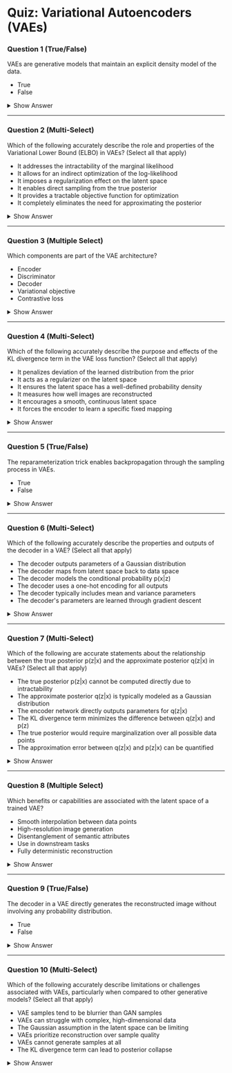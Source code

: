 # Quiz: Variational Autoencoders (VAEs)



### Question 1 (True/False)
VAEs are generative models that maintain an explicit density model of the data.

- True
- False

<details>
<summary>Show Answer</summary>

**Correct Answer:** True  
**Explanation:**  
VAEs explicitly model the density function \( p(x) \), unlike GANs.  
> "Variational autoencoders, which again are explicit density models, but that which have approximate densities."
</details>

---



### Question 2 (Multi-Select)
Which of the following accurately describe the role and properties of the Variational Lower Bound (ELBO) in VAEs? (Select all that apply)

- It addresses the intractability of the marginal likelihood
- It allows for an indirect optimization of the log-likelihood
- It imposes a regularization effect on the latent space
- It enables direct sampling from the true posterior
- It provides a tractable objective function for optimization
- It completely eliminates the need for approximating the posterior

<details>
<summary>Show Answer</summary>

**Correct Answers:** ✅ Addresses intractability of marginal likelihood, ✅ Allows indirect optimization of log-likelihood, ✅ Imposes regularization effect, ✅ Provides tractable objective function  
**Explanation:**  
The ELBO is used because computing the marginal likelihood directly is intractable, and it provides a lower bound that can be optimized.  
> "Now, if we could directly maximize this, then we're essentially maximizing the likelihood... But we can't really do this. The integral doesn't allow us because it's intractable. Instead, what we're going to do is maximize what's called a variational lower bound..."
> "The KL divergence term in the ELBO acts as a regularizer that constrains the approximate posterior to be close to the prior."
</details>

---



### Question 3 (Multiple Select)
Which components are part of the VAE architecture?

- Encoder  
- Discriminator  
- Decoder  
- Variational objective  
- Contrastive loss

<details>
<summary>Show Answer</summary>

**Correct Answers:** Encoder, Decoder, Variational objective  
**Explanation:**  
VAEs consist of an encoder and decoder, trained using a variational lower bound (ELBO).  
> "We'll have an encoder... a decoder... and a variational lower bound that we can compute."
</details>

---



### Question 4 (Multi-Select)
Which of the following accurately describe the purpose and effects of the KL divergence term in the VAE loss function? (Select all that apply)

- It penalizes deviation of the learned distribution from the prior
- It acts as a regularizer on the latent space
- It ensures the latent space has a well-defined probability density
- It measures how well images are reconstructed
- It encourages a smooth, continuous latent space
- It forces the encoder to learn a specific fixed mapping

<details>
<summary>Show Answer</summary>

**Correct Answers:** ✅ Penalizes deviation from the prior, ✅ Acts as a regularizer, ✅ Ensures well-defined probability density, ✅ Encourages smooth continuous latent space  
**Explanation:**  
The KL term ensures that the learned latent distribution does not deviate too far from the prior (typically Gaussian), which regularizes the latent space.  
> "The second part of the term here, is a KL divergence between Q of z given x and p of z... And so we're taking the KL divergence between the Z's that our encoder network outputs and the prior..."
> "This regularization ensures that the latent space has meaningful properties that allow for sampling and interpolation."
</details>

---



### Question 5 (True/False)
The reparameterization trick enables backpropagation through the sampling process in VAEs.

- True  
- False

<details>
<summary>Show Answer</summary>

**Correct Answer:** True  
**Explanation:**  
The reparameterization trick allows the model to be differentiable despite sampling.  
> "The problem is you can't actually back propagate through sampling... So there's something called a reparameterization trick... which allows you to do the sampling."
</details>

---



### Question 6 (Multi-Select)
Which of the following accurately describe the properties and outputs of the decoder in a VAE? (Select all that apply)

- The decoder outputs parameters of a Gaussian distribution
- The decoder maps from latent space back to data space
- The decoder models the conditional probability p(x|z)
- The decoder uses a one-hot encoding for all outputs
- The decoder typically includes mean and variance parameters
- The decoder's parameters are learned through gradient descent

<details>
<summary>Show Answer</summary>

**Correct Answers:** ✅ Outputs parameters of a Gaussian distribution, ✅ Maps from latent to data space, ✅ Models conditional probability p(x|z), ✅ Includes mean and variance parameters, ✅ Parameters learned through gradient descent  
**Explanation:**  
The decoder outputs the mean and (diagonal) covariance of a Gaussian from which samples are drawn, mapping from latent to data space.  
> "This decoder models p of x given z... it will be a Gaussian distribution parameter. Here specifically, it will be mu and Sigma."
> "The decoder network transforms the latent representation back into the original data space and learns the parameters of the output distribution."
</details>

---



### Question 7 (Multi-Select)
Which of the following are accurate statements about the relationship between the true posterior p(z|x) and the approximate posterior q(z|x) in VAEs? (Select all that apply)

- The true posterior p(z|x) cannot be computed directly due to intractability
- The approximate posterior q(z|x) is typically modeled as a Gaussian distribution
- The encoder network directly outputs parameters for q(z|x)
- The KL divergence term minimizes the difference between q(z|x) and p(z)
- The true posterior would require marginalization over all possible data points
- The approximation error between q(z|x) and p(z|x) can be quantified

<details>
<summary>Show Answer</summary>

**Correct Answers:** ✅ True posterior cannot be computed directly, ✅ Approximate posterior typically modeled as Gaussian, ✅ Encoder outputs parameters for q(z|x), ✅ KL term minimizes difference with prior, ✅ True posterior requires marginalization  
**Explanation:**  
The true posterior is intractable, requiring an approximate posterior that is typically modeled as a Gaussian.  
> "The right hand side is actually intractable. We can't compute this term. And so what we're going to do is... ignore it."
> "What we're doing is using Q of z given x to approximate P of z given x."
> "The encoder network produces parameters for the approximate posterior, typically modeled as a diagonal Gaussian."
</details>

---



### Question 8 (Multiple Select)
Which benefits or capabilities are associated with the latent space of a trained VAE?

- Smooth interpolation between data points  
- High-resolution image generation  
- Disentanglement of semantic attributes  
- Use in downstream tasks  
- Fully deterministic reconstruction

<details>
<summary>Show Answer</summary>

**Correct Answers:** Smooth interpolation between data points, Disentanglement of semantic attributes, Use in downstream tasks  
**Explanation:**  
Latent space in VAEs supports interpolation and often learns disentangled, useful representations.
</details>

---



### Question 9 (True/False)
The decoder in a VAE directly generates the reconstructed image without involving any probability distribution.

- True  
- False

<details>
<summary>Show Answer</summary>

Answer not found
</details>

---



### Question 10 (Multi-Select)
Which of the following accurately describe limitations or challenges associated with VAEs, particularly when compared to other generative models? (Select all that apply)

- VAE samples tend to be blurrier than GAN samples
- VAEs can struggle with complex, high-dimensional data
- The Gaussian assumption in the latent space can be limiting
- VAEs prioritize reconstruction over sample quality
- VAEs cannot generate samples at all
- The KL divergence term can lead to posterior collapse

<details>
<summary>Show Answer</summary>

**Correct Answers:** ✅ Samples tend to be blurrier, ✅ Can struggle with complex data, ✅ Gaussian assumption can be limiting, ✅ Prioritize reconstruction over sample quality, ✅ KL divergence can lead to posterior collapse  
**Explanation:**  
VAEs often produce blurrier outputs due to the probabilistic nature of their objective function and struggle with various limitations.  
> "VAEs can suffer from blurry outputs."
> "The Gaussian assumption in both the prior and approximate posterior can limit the expressivity of the model."
> "VAEs optimize for reconstruction quality which can come at the expense of sample quality."
</details>

